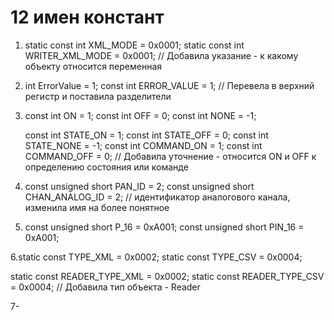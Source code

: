 # 12 имен констант

1. static  const   int    XML_MODE = 0x0001;
   static  const   int    WRITER_XML_MODE = 0x0001;
// Добавила указание - к какому объекту относится переменная
   

2. int ErrorValue = 1;
   const int ERROR_VALUE = 1;
   // Перевела в верхний регистр и поставила разделители

3. const int ON = 1;
   const int OFF = 0;
   const int NONE = -1;

   const int STATE_ON = 1;
   const int STATE_OFF = 0;
   const int STATE_NONE = -1;
   const int COMMAND_ON = 1;
   const int COMMAND_OFF = 0;
    // Добавила уточнение - относится ОN и OFF к определению состояния или команде

4.  const unsigned short PAN_ID = 2;
   const unsigned short  CHAN_ANALOG_ID = 2;
// идентификатор аналогового канала, изменила имя на более понятное

5. const unsigned short P_16   = 0xA001;
   const unsigned short PIN_16   = 0xA001;
   
6.static  const   TYPE_XML     =   0x0002;
  static  const    TYPE_CSV     =   0x0004; 

  static  const   READER_TYPE_XML     =   0x0002;
  static  const   READER_TYPE_CSV     =   0x0004;
  // Добавила тип объекта - Reader

7- 
